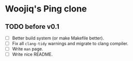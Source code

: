 # Woojiq's Ping clone

## TODO before v0.1
- [ ] Better build system (or make Makefile better).
- [ ] Fix all `clang-tidy` warnings and migrate to clang compiler.
- [ ] Write `man` page.
- [ ] Write nice README.
